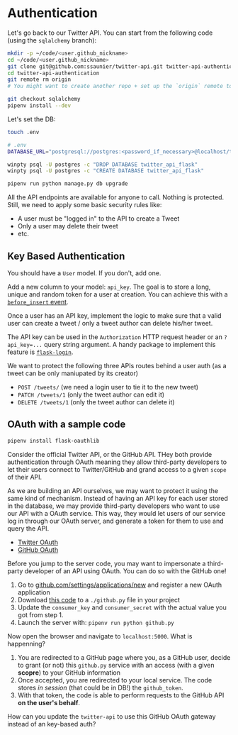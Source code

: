 # Authentication

Let's go back to our Twitter API. You can start from the following code (using the `sqlalchemy` branch):

```bash
mkdir -p ~/code/<user.github_nickname>
cd ~/code/<user.github_nickname>
git clone git@github.com:ssaunier/twitter-api.git twitter-api-authentication
cd twitter-api-authentication
git remote rm origin
# You might want to create another repo + set up the `origin` remote to push your code

git checkout sqlalchemy
pipenv install --dev
```

Let's set the DB:

```bash
touch .env
```

```bash
# .env
DATABASE_URL="postgresql://postgres:<password_if_necessary>@localhost/twitter_api_flask"
```

```bash
winpty psql -U postgres -c "DROP DATABASE twitter_api_flask"
winpty psql -U postgres -c "CREATE DATABASE twitter_api_flask"

pipenv run python manage.py db upgrade
```

All the API endpoints are available for anyone to call. Nothing is protected. Still, we need to apply some basic security rules like:

- A user must be "logged in" to the API to create a Tweet
- Only a user may delete their tweet
- etc.

## Key Based Authentication

You should have a `User` model. If you don't, add one.

Add a new column to your model: `api_key`. The goal is to store a long, unique and random token for a user at creation. You can achieve this with a [`before_insert` event](https://stackoverflow.com/a/12513904/197944).

Once a user has an API key, implement the logic to make sure that a valid user can create a tweet / only a tweet author can delete his/her tweet.

The API key can be used in the `Authorization` HTTP request header or an `?api_key=...` query string argument. A handy package to implement this feature is [`flask-login`](https://flask-login.readthedocs.io/en/latest/).

We want to protect the following three APIs routes behind a user auth (as a tweet can be only maniupated by its creator)

- `POST /tweets/` (we need a login user to tie it to the new tweet)
- `PATCH /tweets/1` (only the tweet author can edit it)
- `DELETE /tweets/1` (only the tweet author can delete it)


## OAuth with a sample code

```bash
pipenv install flask-oauthlib
```

Consider the official Twitter API, or the GitHub API. THey both provide authentication through OAuth meaning they allow third-party developers to let their users connect to Twitter/GitHub and grand access to a given `scope` of their API.

As we are building an API ourselves, we may want to protect it using the same kind of mechanism. Instead of having an API key for each user stored in the database, we may provide third-party developers who want to use our API with a OAuth service. This way, they would let users of our service log in through our OAuth server, and generate a token for them to use and query the API.

- [Twitter OAuth](https://developer.twitter.com/en/docs/basics/authentication/overview/oauth.html)
- [GitHub OAuth](https://developer.github.com/apps/building-oauth-apps/)

Before you jump to the server code, you may want to impersonate a third-party developer of an API using OAuth. You can do so with the GitHub one!

1. Go to [github.com/settings/applications/new](https://github.com/settings/applications/new) and register a new OAuth application
1. Download [this code](https://github.com/lepture/flask-oauthlib/blob/master/example/github.py) to a `./github.py` file in your project
1. Update the `consumer_key` and `consumer_secret` with the actual value you got from step 1.
1. Launch the server with: `pipenv run python github.py`

Now open the browser and navigate to `localhost:5000`. What is happenning?

1. You are redirected to a GitHub page where you, as a GitHub user, decide to grant (or not) this `github.py` service with an access (with a given **scopre**) to your GitHub information
1. Once accepted, you are redirected to your local service. The code stores _in session_ (that could be in DB!) the `github_token`.
1. With that token, the code is able to perform requests to the GitHub API **on the user's behalf**.

How can you update the `twitter-api` to use this GitHub OAuth gateway instead of an key-based auth?
